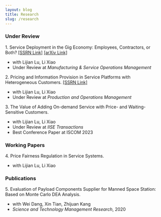 ```yaml
---
layout: blog
title: Research
slug: /research
---
```


### Under Review
<p>
  1. Service Deployment in the Gig Economy: Employees, Contractors, or Both? <a href="https://papers.ssrn.com/sol3/papers.cfm?abstract_id=4616847">[SSRN Link]</a> <a href="https://arxiv.org/abs/2411.06793">[arXiv Link]</a>
  
  - with Lijian Lu, Li Xiao
  - Under Review at <em>Manufacturing \& Service Operations Management</em>
</p>

<p>
  2. Pricing and Information Provision in Service Platforms with Heterogeneous Customers. <a href="https://papers.ssrn.com/sol3/papers.cfm?abstract_id=5013751">[SSRN Link]</a>
  
  - with Lijian Lu, Li Xiao 
  - Under Review at <em>Production and Operations Management</em> 
</p>

<p>
  3. The Value of Adding On-demand Service with Price- and Waiting-Sensitive Customers. 
  
  - with Lijian Lu, Li Xiao 
  - Under Review at <em>IISE Transactions</em>
  - Best Conference Paper at ISCOM 2023
</p>

### Working Papers
<p>
  4. Price Fairness Regulation in Service Systems.
  
  - with Lijian Lu, Li Xiao 
</p>

### Publications
<p>
  5. Evaluation of Payload Components Supplier for Manned Space Station: Based on Monte Carlo DEA Analysis.
  
  - with Wei Dang, Xin Tian, Zhijuan Kang
  - <em>Science and Technology Management Research</em>, 2020
</p>

<br />
